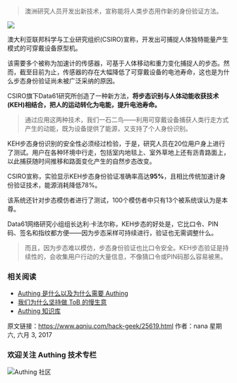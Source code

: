 
> 澳洲研究人员开发出新技术，宣称能将人类步态用作新的身份验证方法。

<!-- more -->

![](https://cdn.authing.cn/blog/20190908071959.png)

澳大利亚联邦科学与工业研究组织(CSIRO)宣称，开发出可捕捉人体独特能量产生模式的可穿戴设备原型机。

该需要多个被称为加速计的传感器，可基于人体移动和重力变化捕捉人的步态。然而，截至目前为止，传感器的存在大幅降低了可穿戴设备的电池寿命，这也是为什么步态身份验证尚未被广泛采纳的原因。

CSIRO旗下Data61研究所创造了一种新方法，**将步态识别与人体动能收获技术(KEH)相结合，把人的运动转化为电能，提升电池寿命。**

> 通过应用这两种技术，我们一石二鸟——利用可穿戴设备捕获人类行走方式产生的动能，既为设备提供了能源，又支持了个人身份识别。

KEH步态身份识别的安全性必须经过检验，于是，研究人员在20位用户身上进行了测试。用户在各种环境中行走，包括室内地毯上、室外草地上还有沥青路面上，以此捕获随时间推移和路面变化产生的自然步态改变。

CSIRO宣称，实验显示KEH步态身份验证准确率高达**95%**，且相比传统加速计身份验证技术，能源消耗降低78%。

该系统还针对步态模仿者进行了测试，100个模仿者中只有13个被系统误认为是本尊。

Data61网络研究小组组长达利·卡法尔称，KEH步态的好处是，它比口令、PIN码、签名和指纹都方便——因为步态采样可持续进行，验证也无需调整什么。

> 而且，因为步态难以模仿，步态身份验证也比口令安全。KEH步态验证是持续性的，会收集用户行动的大量信息，不像猜口令或PIN码那么容易被黑。

### **相关阅读**
* [Authing 是什么以及为什么需要 Authing](https://authing.cn/blog//Authing%E6%98%AF%E4%BB%80%E4%B9%88%E4%BB%A5%E5%8F%8A%E4%B8%BA%E4%BB%80%E4%B9%88%E9%9C%80%E8%A6%81Authing.html)
* [我们为什么坚持做 ToB 的慢生意](https://authing.cn/blog//我们为什么坚持做ToB的慢生意.html)
* [Authing 知识库](https://learn.authing.cn/authing/)

原文链接：https://www.aqniu.com/hack-geek/25619.html 作者：nana 星期六, 六月 3, 2017



### 欢迎关注 Authing 技术专栏
![Authing 社区](https://cdn.authing.cn/blog/Authing_mini.jpg)